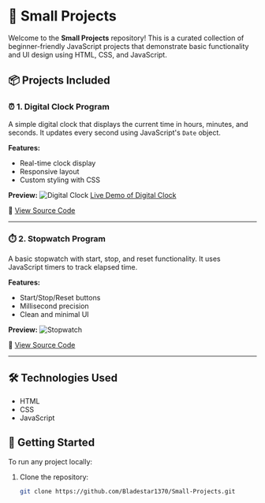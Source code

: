 # 🧪 Small Projects

Welcome to the **Small Projects** repository! This is a curated collection of beginner-friendly JavaScript projects that demonstrate basic functionality and UI design using HTML, CSS, and JavaScript.

## 📦 Projects Included

### ⏰ 1. Digital Clock Program

A simple digital clock that displays the current time in hours, minutes, and seconds. It updates every second using JavaScript's `Date` object.

**Features:**
- Real-time clock display
- Responsive layout
- Custom styling with CSS

**Preview:**
![Digital Clock](images/digital-clock.png)
[Live Demo of Digital Clock](https://small-projects-zeta.vercel.app/)

📁 [View Source Code](./52.Digital%20Clock%20Program)

---

### ⏱️ 2. Stopwatch Program

A basic stopwatch with start, stop, and reset functionality. It uses JavaScript timers to track elapsed time.

**Features:**
- Start/Stop/Reset buttons
- Millisecond precision
- Clean and minimal UI

**Preview:**
![Stopwatch](images/stopwatch.png)

📁 [View Source Code](./53.Stop%20Watch%20Program)

---

## 🛠️ Technologies Used

- HTML
- CSS
- JavaScript

## 🚀 Getting Started

To run any project locally:

1. Clone the repository:
   ```bash
   git clone https://github.com/Bladestar1370/Small-Projects.git

